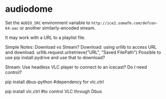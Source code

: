 # audiodome

Set the `AUDIO_SRC` environment variable to
`http://ice2.somafm.com/defcon-64-aac` or another similarly-encoded stream.

It may work with a URL to a playlist file.

Simple Notes:
    Download vs Stream?
    Download:
    using urllib to access URL and download.
        urllib.request.urlretrieve("URL", "Saved FilePath")
    Possible to use pip install pydrive and use that to download?

Stream:
   Use headless VLC player to connect to an icecast? Do I need control?

pip install dbus-python #dependency for vlc.ctrl

pip install vlc.ctrl #to control VLC through Dbus
